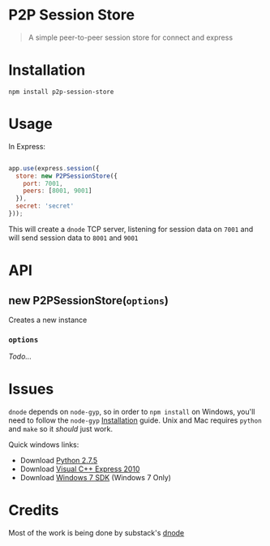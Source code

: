# P2P Session Store

> A simple peer-to-peer session store for connect and express

# Installation

`npm install p2p-session-store`

# Usage

In Express:
``` javascript

app.use(express.session({
  store: new P2PSessionStore({
    port: 7001,
    peers: [8001, 9001]
  }),
  secret: 'secret'
}));

```

This will create a `dnode` TCP server, listening for session data on `7001` and will send session data to `8001` and `9001`

# API

## new P2PSessionStore(`options`)

  Creates a new instance

### `options`

  *Todo...*

# Issues

`dnode` depends on `node-gyp`, so in order to `npm install` on Windows, you'll need to follow the `node-gyp` [Installation](https://github.com/TooTallNate/node-gyp#installation) guide. Unix and Mac requires `python` and `make` so it *should* just work.

Quick windows links:

* Download [Python 2.7.5](http://www.filehippo.com/download_python/download/5e2aee049049d618963004ca9245e80d/)
* Download [Visual C++ Express 2010](http://go.microsoft.com/?linkid=9709949)
* Download [Windows 7 SDK](http://www.microsoft.com/en-us/download/details.aspx?displayLang=en&id=8279) (Windows 7 Only)

# Credits

Most of the work is being done by substack's [dnode](https://github.com/substack/dnode)

